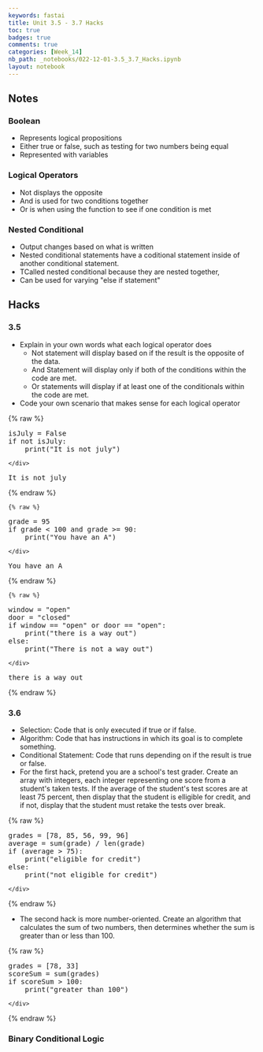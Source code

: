 ```yaml
---
keywords: fastai
title: Unit 3.5 - 3.7 Hacks
toc: true 
badges: true
comments: true
categories: [Week_14]
nb_path: _notebooks/022-12-01-3.5_3.7_Hacks.ipynb
layout: notebook
---
```


<!--
#################################################
### THIS FILE WAS AUTOGENERATED! DO NOT EDIT! ###
#################################################
# file to edit: _notebooks/022-12-01-3.5_3.7_Hacks.ipynb
-->

<div class="container" id="notebook-container">
        
<div class="cell border-box-sizing text_cell rendered"><div class="inner_cell">
<div class="text_cell_render border-box-sizing rendered_html">
<h2 id="Notes">Notes<a class="anchor-link" href="#Notes"> </a></h2><h3 id="Boolean">Boolean<a class="anchor-link" href="#Boolean"> </a></h3><ul>
<li>Represents logical propositions</li>
<li>Either true or false, such as testing for two numbers being equal</li>
<li>Represented with variables</li>
</ul>
<h3 id="Logical-Operators">Logical Operators<a class="anchor-link" href="#Logical-Operators"> </a></h3><ul>
<li>Not displays the opposite</li>
<li>And is used for two conditions together</li>
<li>Or is when using the function to see if one condition is met</li>
</ul>
<h3 id="Nested-Conditional">Nested Conditional<a class="anchor-link" href="#Nested-Conditional"> </a></h3><ul>
<li>Output changes based on what is written</li>
<li>Nested conditional statements have a coditional statement inside of another conditional statement.</li>
<li>TCalled nested conditional because they are nested together,</li>
<li>Can be used for varying "else if statement"</li>
</ul>

</div>
</div>
</div>
<div class="cell border-box-sizing text_cell rendered"><div class="inner_cell">
<div class="text_cell_render border-box-sizing rendered_html">
<h2 id="Hacks">Hacks<a class="anchor-link" href="#Hacks"> </a></h2><h3 id="3.5">3.5<a class="anchor-link" href="#3.5"> </a></h3><ul>
<li>Explain in your own words what each logical operator does<ul>
<li>Not statement will display based on if the result is the opposite of the data. </li>
<li>And Statement will display only if both of the conditions within the code are met.</li>
<li>Or statements will display if at least one of the conditionals within the code are met.</li>
</ul>
</li>
<li>Code your own scenario that makes sense for each logical operator</li>
</ul>

</div>
</div>
</div>
    {% raw %}
    
<div class="cell border-box-sizing code_cell rendered">
<div class="input">

<div class="inner_cell">
    <div class="input_area">
<div class=" highlight hl-ipython3"><pre><span></span><span class="n">isJuly</span> <span class="o">=</span> <span class="kc">False</span>
<span class="k">if</span> <span class="ow">not</span> <span class="n">isJuly</span><span class="p">:</span>
    <span class="nb">print</span><span class="p">(</span><span class="s2">&quot;It is not july&quot;</span><span class="p">)</span>
</pre></div>

    </div>
</div>
</div>

<div class="output_wrapper">
<div class="output">

<div class="output_area">

<div class="output_subarea output_stream output_stdout output_text">
<pre>It is not july
</pre>
</div>
</div>

</div>
</div>

</div>
    {% endraw %}

    {% raw %}
    
<div class="cell border-box-sizing code_cell rendered">
<div class="input">

<div class="inner_cell">
    <div class="input_area">
<div class=" highlight hl-ipython3"><pre><span></span><span class="n">grade</span> <span class="o">=</span> <span class="mi">95</span>
<span class="k">if</span> <span class="n">grade</span> <span class="o">&lt;</span> <span class="mi">100</span> <span class="ow">and</span> <span class="n">grade</span> <span class="o">&gt;=</span> <span class="mi">90</span><span class="p">:</span>
    <span class="nb">print</span><span class="p">(</span><span class="s2">&quot;You have an A&quot;</span><span class="p">)</span>
</pre></div>

    </div>
</div>
</div>

<div class="output_wrapper">
<div class="output">

<div class="output_area">

<div class="output_subarea output_stream output_stdout output_text">
<pre>You have an A
</pre>
</div>
</div>

</div>
</div>

</div>
    {% endraw %}

    {% raw %}
    
<div class="cell border-box-sizing code_cell rendered">
<div class="input">

<div class="inner_cell">
    <div class="input_area">
<div class=" highlight hl-ipython3"><pre><span></span><span class="n">window</span> <span class="o">=</span> <span class="s2">&quot;open&quot;</span>
<span class="n">door</span> <span class="o">=</span> <span class="s2">&quot;closed&quot;</span>
<span class="k">if</span> <span class="n">window</span> <span class="o">==</span> <span class="s2">&quot;open&quot;</span> <span class="ow">or</span> <span class="n">door</span> <span class="o">==</span> <span class="s2">&quot;open&quot;</span><span class="p">:</span>
    <span class="nb">print</span><span class="p">(</span><span class="s2">&quot;there is a way out&quot;</span><span class="p">)</span>
<span class="k">else</span><span class="p">:</span>
    <span class="nb">print</span><span class="p">(</span><span class="s2">&quot;There is not a way out&quot;</span><span class="p">)</span>
</pre></div>

    </div>
</div>
</div>

<div class="output_wrapper">
<div class="output">

<div class="output_area">

<div class="output_subarea output_stream output_stdout output_text">
<pre>there is a way out
</pre>
</div>
</div>

</div>
</div>

</div>
    {% endraw %}

<div class="cell border-box-sizing text_cell rendered"><div class="inner_cell">
<div class="text_cell_render border-box-sizing rendered_html">
<h3 id="3.6">3.6<a class="anchor-link" href="#3.6"> </a></h3><ul>
<li>Selection: Code that is only executed if true or if false.</li>
<li>Algorithm: Code that has instructions in which its goal is to complete something.</li>
<li>Conditional Statement: Code that runs depending on if the result is true or false.</li>
<li>For the first hack, pretend you are a school's test grader. Create an array with integers, each integer representing one score from a student's taken tests. If the average of the student's test scores are at least 75 percent, then display that the student is elligible for credit, and if not, display that the student must retake the tests over break. </li>
</ul>

</div>
</div>
</div>
    {% raw %}
    
<div class="cell border-box-sizing code_cell rendered">
<div class="input">

<div class="inner_cell">
    <div class="input_area">
<div class=" highlight hl-ipython3"><pre><span></span><span class="n">grades</span> <span class="o">=</span> <span class="p">[</span><span class="mi">78</span><span class="p">,</span> <span class="mi">85</span><span class="p">,</span> <span class="mi">56</span><span class="p">,</span> <span class="mi">99</span><span class="p">,</span> <span class="mi">96</span><span class="p">]</span>
<span class="n">average</span> <span class="o">=</span> <span class="nb">sum</span><span class="p">(</span><span class="n">grade</span><span class="p">)</span> <span class="o">/</span> <span class="nb">len</span><span class="p">(</span><span class="n">grade</span><span class="p">)</span>
<span class="k">if</span> <span class="p">(</span><span class="n">average</span> <span class="o">&gt;</span> <span class="mi">75</span><span class="p">):</span>
    <span class="nb">print</span><span class="p">(</span><span class="s2">&quot;eligible for credit&quot;</span><span class="p">)</span>
<span class="k">else</span><span class="p">:</span>
    <span class="nb">print</span><span class="p">(</span><span class="s2">&quot;not eligible for credit&quot;</span><span class="p">)</span>
</pre></div>

    </div>
</div>
</div>

</div>
    {% endraw %}

<div class="cell border-box-sizing text_cell rendered"><div class="inner_cell">
<div class="text_cell_render border-box-sizing rendered_html">
<ul>
<li>The second hack is more number-oriented. Create an algorithm that calculates the sum of two numbers, then determines whether the sum is greater than or less than 100.</li>
</ul>

</div>
</div>
</div>
    {% raw %}
    
<div class="cell border-box-sizing code_cell rendered">
<div class="input">

<div class="inner_cell">
    <div class="input_area">
<div class=" highlight hl-ipython3"><pre><span></span><span class="n">grades</span> <span class="o">=</span> <span class="p">[</span><span class="mi">78</span><span class="p">,</span> <span class="mi">33</span><span class="p">]</span>
<span class="n">scoreSum</span> <span class="o">=</span> <span class="nb">sum</span><span class="p">(</span><span class="n">grades</span><span class="p">)</span>
<span class="k">if</span> <span class="n">scoreSum</span> <span class="o">&gt;</span> <span class="mi">100</span><span class="p">:</span>
    <span class="nb">print</span><span class="p">(</span><span class="s2">&quot;greater than 100&quot;</span><span class="p">)</span>
</pre></div>

    </div>
</div>
</div>

</div>
    {% endraw %}

<div class="cell border-box-sizing text_cell rendered"><div class="inner_cell">
<div class="text_cell_render border-box-sizing rendered_html">
<h3 id="Binary-Conditional-Logic">Binary Conditional Logic<a class="anchor-link" href="#Binary-Conditional-Logic"> </a></h3>
</div>
</div>
</div>
</div>
 


